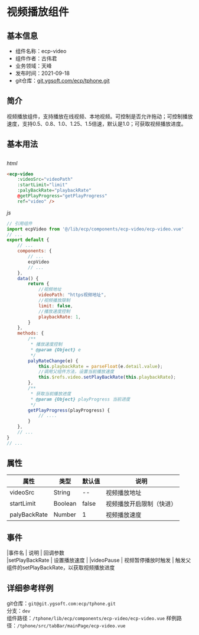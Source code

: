 # 视频播放组件

## 基本信息

- 组件名称：ecp-video
- 组件作者：古伟君
- 业务领域：天峰
- 发布时间：2021-09-18
- git仓库：[git.ygsoft.com/ecp/tphone.git](http://git.ygsoft.com/ecp/tphone.git)

## 简介

视频播放组件，支持播放在线视频、本地视频。可控制是否允许拖动；可控制播放速度，支持0.5、0.8、1.0、1.25、1.5倍速，默认是1.0；可获取视频播放进度。

## 基本用法
## 
_html_
```html
<ecp-video 
    :videoSrc="videoPath" 
	:startLimit="limit" 
	:palyBackRate="playbackRate" 
	@getPlayProgress="getPlayProgress" 
	ref="video" />
```
_js_
```javascript
// 引用组件
import ecpVideo from '@/lib/ecp/components/ecp-video/ecp-video.vue'
// ...
export default {
	// ...
	components: {
		// ...
		ecpVideo
		// ...
	},
	data() {
		return {
			//视频地址
			videoPath: "https视频地址",
			//视频播放限制
			limit: false,
			//播放速度控制
			playbackRate: 1,
		}
	},
	methods: {
		/**
		 * 播放速度控制
		 * @param {Object} e
		 */
		palyRateChange(e) {
			this.playbackRate = parseFloat(e.detail.value);
			//调用父组件方法，设置当前播放速度
			this.$refs.video.setPlayBackRate(this.playbackRate);
		},
		/**
		 * 获取当前播放进度
		 * @param {Object} playProgress 当前进度
		 */
		getPlayProgress(playProgress) {
			// ....
		}
	},
	// ...
}
// ...
```

## 属性
| 属性                 | 类型          | 默认值  | 说明                                                                                                                                                                |
| -------------------- | ------------- | ------- | ----------------------------------------------------------------------------------------------------------------------------------------------------------------- |
videoSrc               | String        | --      | 视频播放地址
startLimit             | Boolean       | false   | 视频播放开启限制（快进）
palyBackRate           | Number        | 1       | 视频播放速度

## 事件
|事件名                | 说明                | 回调参数                 
|setPlayBackRate       | 设置播放速度        | 
|videoPause            | 视频暂停播放时触发   | 触发父组件的setPlayBackRate，以获取视频播放进度


## 详细参考样例
git仓库：`git@git.ygsoft.com:ecp/tphone.git`  
分支：`dev`  
组件路径：`/tphone/lib/ecp/components/ecp-video/ecp-video.vue`
样例路径：`/tphone/src/tabBar/mainPage/ecp-video.vue`